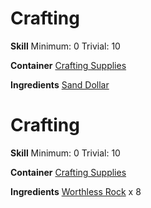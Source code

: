 <!-- TITLE: Sand -->
<!-- SUBTITLE: A handful of fine sand -->

# Crafting
**Skill**
Minimum: 0
Trivial: 10

**Container**
[Crafting Supplies](crafting-supplies)

**Ingredients**
[Sand Dollar](sand-dollar)

# Crafting
**Skill**
Minimum: 0
Trivial: 10

**Container**
[Crafting Supplies](crafting-supplies)

**Ingredients**
[Worthless Rock](worthless-rock) x 8
